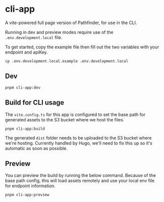 # cli-app

A vite-powered full page version of Pathfinder, for use in the CLI.

Running in dev and preview modes require use of the `.env.development.local` file.

To get started, copy the example file then fill out the two variables with your endpoint and apiKey.

```
cp .env.development.local.example .env.development.local
```

## Dev

```
pnpm cli-app:dev
```

## Build for CLI usage

The `vite.config.ts` for this app is configured to set the base path for generated assets to the S3 bucket where we host the files.

```
pnpm cli-app:build
```

The generated `dist` folder needs to be uploaded to the S3 bucket where we're hosting. Currently handled by Hugo, we'll need to fix this up so it's automatic as soon as possible.

## Preview

You can preview the build by running the below command. Because of the base path config, this will load assets remotely and use your local env file for endpoint information.

```
pnpm cli-app:preview
```
